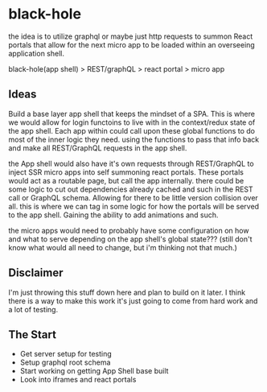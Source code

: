# black-hole

the idea is to utilize graphql or maybe just http requests to summon React portals that allow for the next micro app to be loaded within an overseeing application shell.

black-hole(app shell) > REST/graphQL > react portal > micro app

## Ideas

Build a base layer app shell that keeps the mindset of a SPA. This is where we would allow for login functoins to live with in the context/redux state of the app shell. Each app within could call upon these global functions to do most of the inner logic they need. using the functions to pass that info back and make all REST/GraphQL requests in the app shell.

the App shell would also have it's own requests through REST/GraphQL to inject SSR micro apps into self summoning react portals. These portals would act as a routable page, but call the app internally. there could be some logic to cut out dependencies already cached and such in the REST call or GraphQL schema. Allowing for there to be little version collision over all. this is where we can tag in some logic for how the portals will be served to the app shell. Gaining the ability to add animations and such.

the micro apps would need to probably have some configuration on how and what to serve depending on the app shell's global state???
(still don't know what would all need to change, but i'm thinking not that much.)

## Disclaimer
I'm just throwing this stuff down here and plan to build on it later. I think there is a way to make this work it's just going to come from hard work and a lot of testing.

## The Start

* Get server setup for testing
* Setup graphql root schema
* Start working on getting App Shell base built
* Look into iframes and react portals
